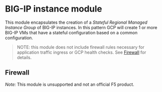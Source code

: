 # BIG-IP instance module

This module encapsulates the creation of a *Stateful Regional Managed Instance Group*
of BIG-IP instances. In this pattern GCP will create 1 or more BIG-IP VMs that
have a stateful configuration based on a common configuration.

> NOTE: this module does not include firewall rules necessary for application
> traffic ingress or GCP health checks. See [Firewall](#firewall) for details.

## Firewall

*Note:* This module is unsupported and not an official F5 product.

<!-- spell-checker:ignore markdownlint -->
<!-- markdownlint-disable MD033 MD034-->
<!-- BEGINNING OF PRE-COMMIT-TERRAFORM DOCS HOOK -->
<!-- END OF PRE-COMMIT-TERRAFORM DOCS HOOK -->
<!-- markdownlint-enable MD033 MD034 -->

